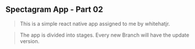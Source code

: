 ## Spectagram App - Part 02

> This is a simple react native app assigned to me by whitehatjr. 

> The app is divided into stages. Every new Branch will have the update version.
